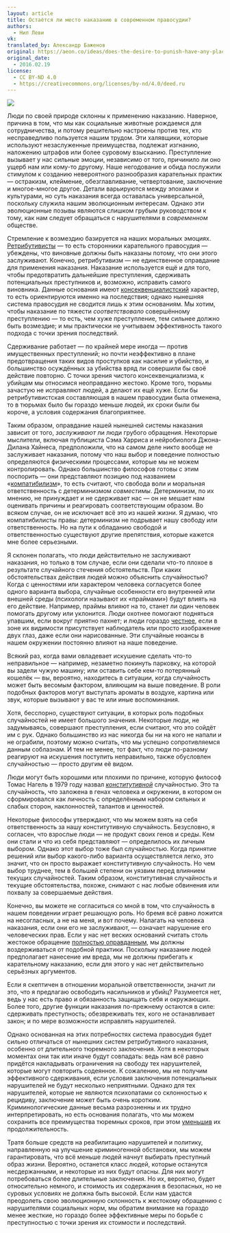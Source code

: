```yaml
---
layout: article
title: Остаётся ли место наказанию в современном правосудии?
authors:
  - Нил Леви
vk: 
translated_by: Александр Баженов
original: https://aeon.co/ideas/does-the-desire-to-punish-have-any-place-in-modern-justice
original_date:
  - 2016.02.19
license:
  - CC BY-ND 4.0
  - https://creativecommons.org/licenses/by-nd/4.0/deed.ru
---
```

![](https://aeon.co/_next/image?url=https%3A%2F%2Fepsilon.aeon.co%2Fimages%2F8867dbc5-4dc6-4945-913a-d7765101fa30%2Fidea_SIZED-tiegeltuf-Ehemaliges_Abschiebehaftgefa_ngnis_in_den_Birkhausen__5421593783_.jpg&w=1080&q=75)

Люди по своей природе склонны к применению наказанию. Наверное, причина в том, что мы как социальные животные рождаемся для сотрудничества, и потому решительно настроены против тех, кто несправедливо пользуется нашим трудом. Эти халявщики, которые используют незаслуженные преимущества, подлежат изгнанию, наложению штрафов или более суровому взысканию. Преступление вызывает у нас сильные эмоции, независимо от того, причинило ли оно ущерб нам или кому-то другому. Наше негодование и обида послужили стимулом к созданию невероятного разнообразия карательных практик — остракизм, клеймение, обезглавливание, четвертование, заключение и многое-многое другое. Детали варьируются между эпохами и культурами, но суть наказания всегда оставалась универсальной, поскольку служила нашим эволюционным интересам. Однако эти эволюционные позывы являются слишком грубым руководством к тому, как нам следует обращаться с нарушителями в _современном_ обществе.

Стремление к возмездию базируется на наших моральных эмоциях. [Ретрибутивисты](https://plato.stanford.edu/entries/legal-punishment/#PosRetMeaDes) — то есть сторонники карательного правосудия — убеждены, что виновные должны быть наказаны потому, что они этого заслуживают. Конечно, ретрибутивизм — не единственное оправдание для применения наказания. Наказание используется ещё и для того, чтобы предотвратить дальнейшие преступления, сдерживать потенциальных преступников и, возможно, исправить самого виновника. Данные основания имеют [консеквенциалистский](https://brickofknowledge.com/articles/%D1%81onsequentialism) характер, то есть ориентируются именно на последствия; однако нынешняя система правосудия не сводится лишь к этим основаниям. Мы хотим, чтобы наказание по тяжести _соответствовало_ совершённому преступлению — то есть, чем хуже преступление, тем сильнее должно быть возмездие; и мы практически не учитываем эффективность такого подхода с точки зрения последствий.

Сдерживание работает — по крайней мере иногда — против имущественных преступлений; но почти неэффективно в плане предотвращения таких видов проступков как насилие и убийство, и большинство осуждённых за убийства вряд ли совершили бы своё действие повторно. С точки зрения чистого консеквенциализма, к убийцам мы относимся неоправданно жестоко. Кроме того, тюрьмы зачастую не исправляют людей, а делают их ещё хуже. Если бы ретрибутивистская составляющая в нашем правосудии была отменена, то в тюрьмах было бы гораздо меньше людей, их сроки были бы короче, а условия содержания благоприятнее.

Таким образом, оправдание нашей нынешней системы наказания зависит от того, _заслуживают_ ли люди грубого обращения. Некоторые мыслители, включая публициста Сэма Харриса и нейробиолога Джона-Дилана Хайнеса, предположили, что на самом деле никто вообще не заслуживает наказания, потому что наш выбор и поведение полностью определяются физическими процессами, которые мы не можем контролировать. Однако большинство философов готовы с этим поспорить — они представляют позицию под названием «[компатибилизм](philosophy.ru/ru/compatibilism/)», то есть считают, что свобода воли и моральная ответственность с детерминизмом _совместимы_. Детерминизм, по их мнению, не принуждает и не сдерживает нас — он не мешает нам оценивать причины и реагировать соответствующим образом. Во всяком случае, он не исключает всё это из нашей жизни. Я думаю, что компатибилисты правы: детерминизм не подрывает нашу свободу или ответственность. Но на пути к обладанию свободой и ответственностью существуют другие препятствия, которые кажется мне более серьезными.

Я склонен полагать, что люди действительно не заслуживают наказания, но только в том случае, если они сделали что-то плохое в результате случайного стечения обстоятельств. При каких обстоятельствах действия людей можно объяснить случайностью? Когда с ценностями или характером человека согласуется более одного варианта выбора, случайные особенности его внутренней или внешней среды (психологи называют их «праймами») будут влиять на его действие. Например, праймы влияют на то, станет ли один человек помогать другому или уклонится. Люди охотнее помогают подняться упавшим, если вокруг приятно пахнет; и люди гораздо [честнее](https://www.scientificamerican.com/article/how-the-illusion-of-being-observed-can-make-you-better-person/), если в зоне их видимости присутствует наблюдатель или просто изображение двух глаз, даже если они нарисованные. Эти случайные нюансы в нашем окружении постоянно влияют на наше поведение.

Всякий раз, когда вами овладевает искушение сделать что-то неправильное — например, незаметно покинуть парковку, на которой вы задели чужую машину; или оставить себе кем-то потерянный кошелёк — вы, вероятно, находитесь в ситуации, когда случайность может быть весомым фактором, влияющим на выше поведение. В роли подобных факторов могут выступать ароматы в воздухе, картина или звук, которые вызывают у вас те или иные воспоминания.

Хотя, бесспорно, существуют ситуации, в которых роль подобных случайностей не имеет большого значения. Некоторые люди, не задумываясь, совершают преступления, если считают, что это сойдёт им с рук. Однако большинство из нас никогда бы ни на кого не напали и не ограбили, поэтому можно считать, что мы успешно сопротивляемся данным соблазнам. И тем не менее, тот факт, что люди по-разному реагируют на искушения поступить неправильно, также обусловлен случайностью — просто другим её видом.

Люди могут быть хорошими или плохими по причине, которую философ Томас Нагель в 1979 году назвал _[конститутивной](https://plato.stanford.edu/entries/justice-bad-luck/supplement1.html)_ случайностью. Это та случайность, что заложена в генах человека и окружении, в котором он сформировался как личность с определённым набором сильных и слабых сторон, наклонностей, талантов и ценностей.

Некоторые философы утверждают, что мы можем взять на себя ответственность за нашу конститутивную случайность. Безусловно, я согласен, что взрослые люди — не продукт своих генов и среды. Кем они стали и что из себя представляют — определилось их личным выбором. Однако этот выбор тоже был случайностью. Когда принятие решений или выбор какого-либо варианта осуществляется легко, это значит, что он просто выражает конститутивную случайность. Но чем выбор труднее, тем в большей степени он уязвим перед влиянием текущих случайностей. Таким образом, конститутивная случайность и текущие обстоятельства, похоже, снимают с нас любые обвинения или похвалу за совершаемые действия.

Конечно, вы можете не согласиться со мной в том, что случайность в нашем поведении играет решающую роль. Но бремя всё равно ложится на несогласных, а не на меня, и вот почему. Налагать на человека наказания, если они его не заслуживают, — означает нарушение его человеческих прав. Если у нас нет веских оснований считать столь жестокое обращение [полностью оправданным](https://philpapers.org/rec/VILFWA), мы должны воздерживаться от подобной практики. Поскольку наказание людей предполагает нанесение им вреда, мы не должны прибегать к карательному наказанию, если для этого у нас нет действительно серьёзных аргументов.

Если я скептичен в отношении моральной ответственности, значит ли это, что я предлагаю освободить насильников и убийц? Разумеется нет, ведь у нас есть право и обязанность защищать себя и окружающих. Более того, другие функции наказания по-прежнему остаются в силе: сдерживать преступность; обезвреживать тех, кого не останавливает закон; и по мере возможности исправлять нарушителей.

Однако основанная на этих потребностях система правосудия будет сильно отличаться от нынешних систем ретрибутивного наказания, особенно от длительного тюремного заключения. Хотя в некоторых моментах они так или иначе будут совпадать: ведь нам всё равно придётся накладывать ограничения на свободу тех нарушителей, которые могут повторить содеянное. К сожалению, мы не получим эффективного сдерживания, если условия заключения потенциальных нарушителей не будут несколько неприятными. Однако для тех нарушителей, которые не являются психопатами со склонностью к рецидиву, заключение может быть очень коротким. Криминологические данные весьма разрозненны и их трудно интерпретировать, но есть основания полагать, что мы можем сохранить все преимущества тюремных сроков, при этом [уменьшив](https://press.princeton.edu/titles/9018.html) их продолжительность.

Тратя больше средств на реабилитацию нарушителей и политику, направленную на улучшение криминогенной обстановки, мы можем гарантировать, что всё меньше людей начнут выбирать преступный образ жизни. Вероятно, останется класс людей, которые останутся несдержанными, и некоторые из них будут опасны. Для них могут потребоваться более длительные заключения. Но их, вероятно, будет относительно немного, и стоимость их содержания в безопасных, но не суровых условиях не должна быть высокой. Если нам удастся преодолеть свою эволюционную склонность к жестокому обращению с нарушителями социальных норм, мы обратим внимание на гораздо менее жесткие, но гораздо более эффективные меры по борьбе с преступностью с точки зрения их стоимости и последствий.

<img src='https://metrics.aeon.co/count/49852a7f-f3de-45aa-af5e-f20c67f5459d.gif' alt='Aeon counter – do not remove' width='1' height='1' />